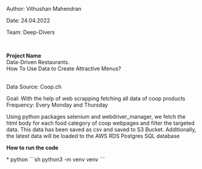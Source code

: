 <p>Author: Vithushan Mahendran</p>
<p>Date: 24.04.2022</p>
<p>Team: Deep-Divers</p>
<br><p><b>Project Name</b><br>Data-Driven Restaurants.<br>How To Use Data to Create Attractive Menus?
<br><br>
<p>Data Source: Coop.ch</p>
<p>Goal: With the help of web scrapping fetching all data of coop products
Frequency: Every Monday and Thursday 

Using python packages selenium and webdriver_manager, we fetch the html body for each food category of coop webpages and
filter the targeted data. This data has been saved as csv and saved to S3 Bucket.
Additionally, the latest data will be loaded to the AWS RDS Postgres SQL database
</p>


<p><b>How to run the code</b><p/>
* python
  ```sh
  python3 -m venv venv
  ```
